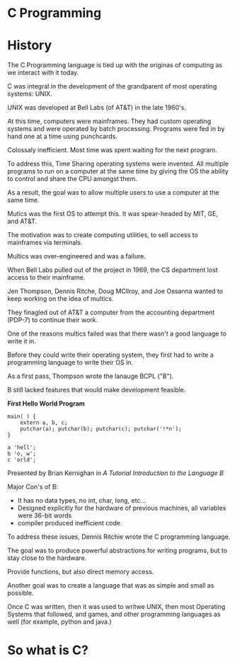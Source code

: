 # C Programming

# History

The C Programming language is tied up with the originas of computing as we interact with it today.

C was integral in the development of the grandparent of most operating systems: UNIX.

UNIX was developed at Bell Labs (of AT&T) in the late 1960's.

At this time, computers were mainframes. They had custom operating systems and were operated by batch processing. Programs were fed in by hand one at a time using punchcards.

Colossaly inefficient. Most time was spent waiting for the next program.

To address this, Time Sharing operating systems were invented. All multiple programs to run on a computer at the same time by giving the OS the ability to control and share the CPU amongst them.

As a result, the goal was to allow multiple users to use a computer at the same time.

Mutics was the first OS to attempt this. It was spear-headed by MIT, GE, and AT&T.

The motivation was to create computing utilities, to sell access to mainframes via terminals.

Multics was over-engineered and was a failure.

When Bell Labs pulled out of the project in 1969, the CS department lost access to their mainframe.

Jen Thompson, Dennis Ritche, Doug MCllroy, and Joe Ossanna wanted to keep working on the idea of multics.

They finagled out of AT&T a computer from the accounting department (PDP-7) to continue their work.

One of the reasons multics failed was that there wasn't a good language to write it in.

Before they could write their operating system, they first had to write a programming language to write their OS in.

As a first pass, Thompson wrote the lanauge BCPL ("B").

B still lacked features that would make development feasible.

**First Hello World Program**
``` B
main( ) {
    extern a, b, c;
    putchar(a); putchar(b); putchar(c); putchar('!*n');
}

a 'hell';
b 'o, w';
c 'orld';
```
Presented by Brian Kernighan in *A Tutorial Introduction to the Language B*

Major Con's of B:
- It has no data types, no int, char, long, etc...
- Designed explicitly for the hardware of previous machines, all variables were 36-bit words
- compiler produced inefficient code.

To address these issues, Dennis Ritchie wrote the C programming language.

The goal was to produce powerful abstractions for writing programs, but to stay close to the hardware.

Provide functions, but also direct memory access.

Another goal was to create a language that was as simple and small as possible. 

Once C was written, then it was used to writwe UNIX, then most Operating Systems that followed, and games, and other programming languages as well (for example, python and java.)

# So what is C?